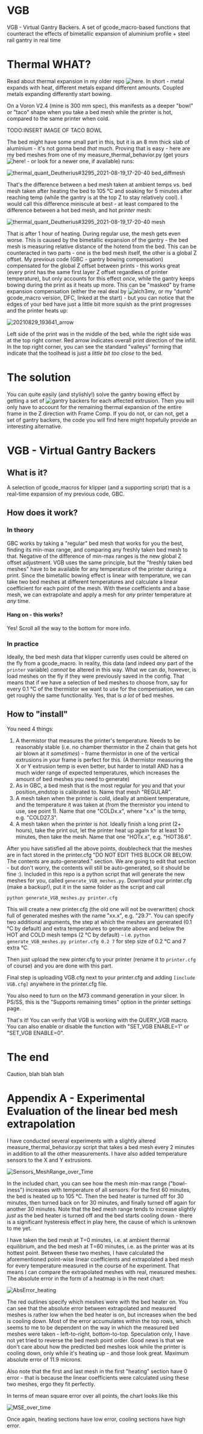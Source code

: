 # VGB
VGB - Virtual Gantry Backers. A set of gcode_macro-based functions that counteract the effects of bimetallic expansion of aluminium profile + steel rail gantry in real time

# Thermal WHAT?
Read about thermal expansion in my older repo ![here](https://github.com/Deutherius/DFC-GBC). In short - metal expands with heat, different metals expand different amounts. Coupled metals expanding differently start bowing.

On a Voron V2.4 (mine is 300 mm spec), this manifests as a deeper "bowl" or "taco" shape when you take a bed mesh while the printer is hot, compared to the same printer when cold.

TODO:INSERT IMAGE OF TACO BOWL

The bed might have some small part in this, but it is an 8 mm thick slab of aluminium - it's not gonna bend *that* much. Proving that is easy - here are my bed meshes from one of my measure_thermal_behavior.py (get yours ![here!](https://github.com/alchemyEngine/measure_thermal_behavior) - or look for a newer one, if available) runs:

![thermal_quant_Deutherius#3295_2021-08-19_17-20-40 bed_diffmesh](https://user-images.githubusercontent.com/61467766/132133141-80db3704-913d-45c6-a7b7-08e79088ffff.png)

That's the difference between a bed mesh taken at ambient temps vs. bed mesh taken after heating the bed to 105 °C and soaking for 5 minutes after reaching temp (while the gantry is at the top Z to stay relatively cool). I would call this difference miniscule at best - at least compared to the difference between a hot bed mesh, and hot *printer* mesh:

![thermal_quant_Deutherius#3295_2021-08-19_17-20-40 mesh](https://user-images.githubusercontent.com/61467766/132133401-0146f0c2-24bf-4a71-8ced-9f5b64d2cccd.png)

That is after 1 hour of heating. During regular use, the mesh gets even worse. This is caused by the bimetallic expansion of the gantry - the bed mesh is measuring relative distance of the hotend from the bed. This can be counteracted in two parts - one is the bed mesh itself, the other is a global Z offset. My previous code (GBC - gantry bowing compensation) compensated for the global Z offset between prints - this works great (every print has the same first layer Z offset regardless of printer temperature), but only accounts for this effect *once*, while the gantry keeps bowing during the print as it heats up more. This can be "masked" by frame expansion compensation (either the real deal by ![alch3my](https://github.com/alchemyEngine/klipper/tree/work-frame-expansion-20210410), or my "dumb" gcode_macro version, DFC, linked at the start) - but you can notice that the edges of your bed have just a little bit more squish as the print progresses and the printer heats up:

![20210829_193641_arrow](https://user-images.githubusercontent.com/61467766/132133664-7a191730-e618-4a39-9cad-0ae62453b679.jpg)

Left side of the print was in the middle of the bed, while the right side was at the top right corner. Red arrow indicates overall print direction of the infill. In the top right corner, you can see the standard "valleys" forming that indicate that the toolhead is just a *little bit too close* to the bed. 

# The solution
You can quite easily (and stylishly!) solve the gantry bowing effect by getting a set of ![gantry backers](https://github.com/tanaes/whopping_Voron_mods/tree/main/extrusion_backers) for each affected extrusion. Then you will only have to account for the remaining thermal expansion of the entire frame in the Z direction with Frame Comp. If you do not, or can not, get a set of gantry backers, the code you will find here might hopefully provide an interesting alternative.

# VGB - Virtual Gantry Backers

## What is it?
A selection of gcode_macros for klipper (and a supporting script) that is a real-time expansion of my previous code, GBC.

## How does it work?

### In theory
GBC works by taking a "regular" bed mesh that works for you the best, finding its min-max range, and comparing any freshly taken bed mesh to that. Negative of the difference of min-max ranges is the new global Z offset adjustment. VGB uses the same principle, but the "freshly taken bed meshes" have to be available for any temperature of the printer during a print. Since the bimetallic bowing effect is linear with temperature, we can take two bed meshes at different temperatures and calculate a linear coefficient for each point of the mesh. With these coefficients and a base mesh, we can extrapolate and apply a mesh for *any* printer temperature at *any* time.

#### Hang on - this works?
Yes! Scroll all the way to the bottom for more info.

### In practice
Ideally, the bed mesh data that klipper currently uses could be altered on the fly from a gcode_macro. In reality, this data (and indeed *any* part of the `printer` variable) *cannot* be altered in this way. What we can do, however, is load meshes on the fly if they were previously saved in the config. That means that if we have a selection of bed meshes to choose from, say for every 0.1 °C of the thermistor we want to use for the compensation, we can get roughly the same functionality. Yes, that is *a lot* of bed meshes.

## How to "install"
You need 4 things:
1) A thermistor that measures the printer's temperature. Needs to be reasonably stable (i.e. no chamber thermistor in the Z chain that gets hot air blown at it *sometimes*) - frame thermistor in one of the vertical extrusions in your frame is perfect for this. (A thermistor measuring the X or Y extrusion temp is even better, but harder to install AND has a much wider range of expected temperatures, which increases the amount of bed meshes you need to generate)
2) As in GBC, a bed mesh that is the most regular for you and that your position_endstop is calibrated to. Name that mesh "REGULAR".
3) A mesh taken when the printer is cold, ideally at ambient temperature, and the temperature it was taken at (from the thermistor you intend to use, see point 1). Name that one "COLDx.x", where "x.x" is the temp, e.g. "COLD27.3".
4) A mesh taken when the printer is *hot*. Ideally finish a long print (2+ hours), take the print out, let the printer heat up again for at least 10 minutes, then take the mesh. Name that one "HOTx.x", e.g. "HOT36.6".

After you have satisfied all the above points, doublecheck that the meshes are in fact stored in the printer.cfg "DO NOT EDIT THIS BLOCK OR BELOW. The contents are auto-generated." section. We are going to edit that section - but don't worry, the contents will still be auto-generated, so it should be fine :). Included in this repo is a python script that will generate the new meshes for you, called `generate_VGB_meshes.py`. Download your printer.cfg (make a backup!), put it in the same folder as the script and call 

```python generate_VGB_meshes.py printer.cfg```

This will create a new printer.cfg (the old one will not be overwritten) chock full of generated meshes with the name "xx.x", e.g. "29.7". You can specify two additional arguments, the step at which the meshes are generated (0.1 °C by default) and extra temperatures to generate above and below the HOT and COLD mesh temps (2 °C by default) - i.e. `python generate_VGB_meshes.py printer.cfg 0.2 7` for step size of 0.2 °C and 7 extra °C.

Then just upload the new pinter.cfg to your printer (rename it to `printer.cfg` of course) and you are done with this part.

Final step is uploading VGB.cfg next to your printer.cfg and adding `[include VGB.cfg]` anywhere in the printer.cfg file.

You also need to turn on the M73 command generation in your slicer. In PS/SS, this is the "Supports remaining times" option in the printer settings page.

That's it! You can verify that VGB is working with the QUERY_VGB macro. You can also enable or disable the function with "SET_VGB ENABLE=1" or "SET_VGB ENABLE=0".

# The end

Caution, blah blah blah



# Appendix A - Experimental Evaluation of the linear bed mesh extrapolation
I have conducted several experiments with a slightly altered measure_thermal_behavior.py script that takes a bed mesh every 2 minutes in addition to all the other measurements. I have also added temperature sensors to the X and Y extrusions. 

![Sensors_MeshRange_over_Time](https://user-images.githubusercontent.com/61467766/132134633-2bbddf12-113b-46cf-8dbd-29aa6da16198.png)

In the included chart, you can see how the mesh min-max range ("bowl-iness") increases with temperature of all sensors. For the first 60 minutes, the bed is heated up to 105 °C. Then the bed heater is turned off for 30 minutes, then turned back on for 30 minutes, and finally turned off again for another 30 minutes. Note that the bed mesh range tends to increase slightly *just* as the bed heater is turned off and the bed starts cooling down - there is a significant hysteresis effect in play here, the cause of which is unknown to me yet.

I have taken the bed mesh at T=0 minutes, i.e. at ambient thermal equilibrium, and the bed mesh at T=60 minutes, i.e. as the printer was at its hottest point. Between these two meshes, I have calculated the aforementioned point-wise linear coefficients and extrapolated a bed mesh for every temperature measured in the course of he experiment. That means I can compare the extrapolated meshes with real, measured meshes. The absolute error in the form of a heatmap is in the next chart:

![AbsError_heating](https://user-images.githubusercontent.com/61467766/132134771-08b263a5-b823-48ae-8e5d-b46cf62c59ba.png)

The red outlines specify which meshes were with the bed heater on. You can see that the absolute error between extrapolated and measured meshes is rather low when the bed heater is on, but increases when the bed is cooling down. Most of the error accumulates within the top rows, which seems to me to be dependent on the way in which the measured bed meshes were taken - left-to-right, bottom-to-top. Speculation only, I have not yet tried to reverse the bed mesh point order. Good news is that we don't care about how the predicted bed meshes look while the printer is cooling down, only while it's heating up - and those look great. Maximum absolute error of 11.9 microns.

Also note that the first and last mesh in the first "heating" section have 0 error - that is because the linear coefficients were calculated using these two meshes, ergo they fit perfectly.

In terms of mean square error over all points, the chart looks like this

![MSE_over_time](https://user-images.githubusercontent.com/61467766/132135076-9acc0e8d-3b8a-425c-ba99-b516afd4cc4f.png)

Once again, heating sections have low error, cooling sections have high error.






